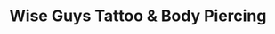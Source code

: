 ---
title: "Wise Guys Tattoo & Body Piercing"
url: /hagerstown/wise-guys-tattoo-and-body-piercing/
shop: tattoo
---